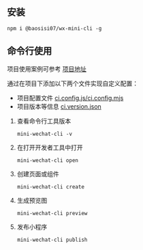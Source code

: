## 安装

`npm i @baosisi07/wx-mini-cli -g`

## 命令行使用

项目使用案例可参考 [项目地址](https://github.com/baosisi07/taro-app)

通过在项目下添加以下两个文件实现自定义配置：

- 项目配置文件 [ci.config.js/ci.config.mjs](https://github.com/baosisi07/taro-app/blob/main/ci.config.js)
- 项目版本等信息 [ci.version.json](https://github.com/baosisi07/taro-app/blob/main/ci.version.json)

1. 查看命令行工具版本

   `mini-wechat-cli -v`

2. 在打开开发者工具中打开

   `mini-wechat-cli open`

3. 创建页面或组件

   `mini-wechat-cli create`

4. 生成预览图

   `mini-wechat-cli preview`

5. 发布小程序

   `mini-wechat-cli publish`
